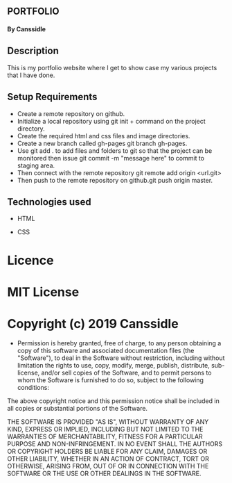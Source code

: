 ## PORTFOLIO


#### By **Canssidle** 

## Description
This is my portfolio website where I get to show case my various projects that I have done.

## Setup Requirements
* Create a remote repository on github.
* Initialize a local repository using git init +   command on the project directory.
* Create the required html and css files and image directories.
* Create a new branch called gh-pages git branch gh-pages.
* Use git add . to add files and folders to git so that the project can be monitored then issue git commit -m "message here" to commit to staging area.
* Then connect with the remote repository git remote add origin <url.git>
* Then push to the remote repository on github.git push origin master.





## Technologies used


- HTML

- CSS


# Licence
# MIT License

# Copyright (c) 2019 Canssidle 

* Permission is hereby granted, free of charge, to any person obtaining a copy of this software and associated documentation files (the "Software"), to deal in the Software without restriction, including without limitation the rights to use, copy, modify, merge, publish, distribute, sub-license, and/or sell copies of the Software, and to permit persons to whom the Software is furnished to do so, subject to the following conditions:

The above copyright notice and this permission notice shall be included in all copies or substantial portions of the Software.

THE SOFTWARE IS PROVIDED "AS IS", WITHOUT WARRANTY OF ANY KIND, EXPRESS OR IMPLIED, INCLUDING BUT NOT LIMITED TO THE WARRANTIES OF MERCHANTABILITY, FITNESS FOR A PARTICULAR PURPOSE AND NON-INFRINGEMENT. IN NO EVENT SHALL THE AUTHORS OR COPYRIGHT HOLDERS BE LIABLE FOR ANY CLAIM, DAMAGES OR OTHER LIABILITY, WHETHER IN AN ACTION OF CONTRACT, TORT OR OTHERWISE, ARISING FROM, OUT OF OR IN CONNECTION WITH THE SOFTWARE OR THE USE OR OTHER DEALINGS IN THE SOFTWARE.